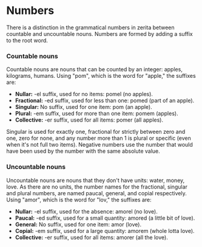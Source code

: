 # Numbers

There is a distinction in the grammatical numbers in zerita between countable and uncountable nouns.
Numbers are formed by adding a suffix to the root word.

### Countable nouns

Countable nouns are nouns that can be counted by an integer: apples, kilograms, humans.
Using "pom", which is the word for "apple," the suffixes are:

-   **Nullar:** -el suffix, used for no items: pomel (no apples).
-   **Fractional:** -ed suffix, used for less than one: pomed (part of an apple).
-   **Singular:** No suffix, used for one item: pom (an apple).
-   **Plural:** -em suffix, used for more than one item: pomem (apples).
-   **Collective:** -er suffix, used for all items: pomer (all apples).

Singular is used for exactly one, fractional for strictly between zero and one, zero for none, and any number more
than 1 is plural or specific (even when it's not full two items). Negative numbers use the number that would have
been used by the number with the same absolute value.

### Uncountable nouns

Uncountable nouns are nouns that they don't have units: water, money, love. As there are no units,
the number names for the fractional, singular and plural numbers, are named paucal, general, and copial
respectively. Using "amor", which is the word for "lov," the suffixes are:

-   **Nullar:** -el suffix, used for the absence: amorel (no love).
-   **Paucal:** -ed suffix, used for a small quantity: amored (a little bit of love).
-   **General:** No suffix, used for one item: amor (love).
-   **Copial:** -em suffix, used for a large quantity: amorem (whole lotta love).
-   **Collective:** -er suffix, used for all items: amorer (all the love).
